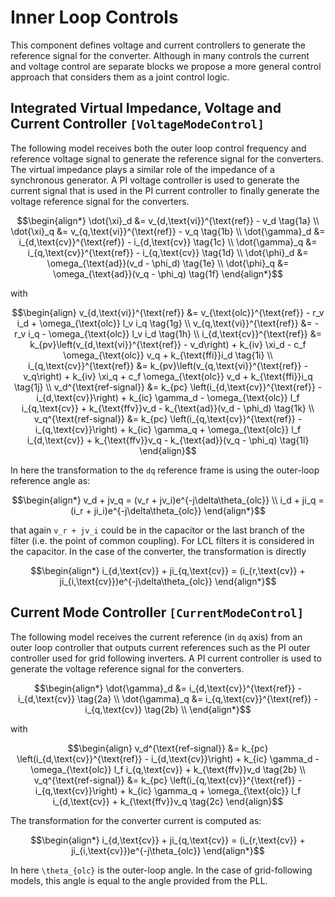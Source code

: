 # Inner Loop Controls

This component defines voltage and current controllers to generate the reference signal
for the converter. Although in many controls the current and voltage control are separate blocks
we propose a more general control approach that considers them as a joint control logic.

## Integrated Virtual Impedance, Voltage and Current Controller ```[VoltageModeControl]```

The following model receives both the outer loop control frequency and reference voltage
signal to generate the reference signal for the converters. The virtual impedance plays a
similar role of the impedance of a synchronous generator. A PI voltage controller is used
to generate the current signal that is used in the PI current controller to finally generate
the voltage reference signal for the converters.

```math
\begin{align*}
    \dot{\xi}_d &= v_{d,\text{vi}}^{\text{ref}} - v_d \tag{1a} \\
    \dot{\xi}_q &= v_{q,\text{vi}}^{\text{ref}} - v_q \tag{1b} \\
    \dot{\gamma}_d &= i_{d,\text{cv}}^{\text{ref}} - i_{d,\text{cv}} \tag{1c} \\
    \dot{\gamma}_q &= i_{q,\text{cv}}^{\text{ref}} - i_{q,\text{cv}} \tag{1d} \\
    \dot{\phi}_d &= \omega_{\text{ad}}(v_d - \phi_d) \tag{1e} \\
    \dot{\phi}_q &= \omega_{\text{ad}}(v_q - \phi_q) \tag{1f}
\end{align*}
```

with

```math
\begin{align}
    v_{d,\text{vi}}^{\text{ref}} &= v_{\text{olc}}^{\text{ref}} - r_v i_d + \omega_{\text{olc}} l_v i_q \tag{1g} \\
    v_{q,\text{vi}}^{\text{ref}} &= - r_v i_q - \omega_{\text{olc}} l_v i_d \tag{1h} \\
    i_{d,\text{cv}}^{\text{ref}} &= k_{pv}\left(v_{d,\text{vi}}^{\text{ref}} - v_d\right) + k_{iv} \xi_d - c_f \omega_{\text{olc}} v_q + k_{\text{ffi}}i_d \tag{1i} \\
    i_{q,\text{cv}}^{\text{ref}} &= k_{pv}\left(v_{q,\text{vi}}^{\text{ref}} - v_q\right) + k_{iv} \xi_q + c_f \omega_{\text{olc}} v_d + k_{\text{ffi}}i_q \tag{1j} \\
    v_d^{\text{ref-signal}} &= k_{pc} \left(i_{d,\text{cv}}^{\text{ref}} - i_{d,\text{cv}}\right) + k_{ic} \gamma_d - \omega_{\text{olc}} l_f i_{q,\text{cv}} + k_{\text{ffv}}v_d - k_{\text{ad}}(v_d - \phi_d) \tag{1k} \\
    v_q^{\text{ref-signal}} &= k_{pc} \left(i_{q,\text{cv}}^{\text{ref}} - i_{q,\text{cv}}\right) + k_{ic} \gamma_q + \omega_{\text{olc}} l_f i_{d,\text{cv}} + k_{\text{ffv}}v_q - k_{\text{ad}}(v_q - \phi_q) \tag{1l}
\end{align}
```

In here the transformation to the ``dq`` reference frame is using the outer-loop reference angle as:

```math
\begin{align*}
v_d + jv_q = (v_r + jv_i)e^{-j\delta\theta_{olc}} \\
i_d + ji_q = (i_r + ji_i)e^{-j\delta\theta_{olc}}
\end{align*}
```

that again ``v_r + jv_i`` could be in the capacitor or the last branch of the filter (i.e.
the point of common coupling). For LCL filters it is considered in the capacitor. In the case
of the converter, the transformation is directly

```math
\begin{align*}
i_{d,\text{cv}} + ji_{q,\text{cv}} = (i_{r,\text{cv}} + ji_{i,\text{cv}})e^{-j\delta\theta_{olc}}
\end{align*}
```


## Current Mode Controller ```[CurrentModeControl]```

The following model receives the current reference (in ``dq`` axis) from an outer loop controller
that outputs current references such as the PI outer controller used for grid following inverters.
A PI current controller is used to generate the voltage reference signal for the converters.

```math
\begin{align*}
    \dot{\gamma}_d &= i_{d,\text{cv}}^{\text{ref}} - i_{d,\text{cv}} \tag{2a} \\
    \dot{\gamma}_q &= i_{q,\text{cv}}^{\text{ref}} - i_{q,\text{cv}} \tag{2b} \\
\end{align*}
```

with

```math
\begin{align}
    v_d^{\text{ref-signal}} &= k_{pc} \left(i_{d,\text{cv}}^{\text{ref}} - i_{d,\text{cv}}\right) + k_{ic} \gamma_d - \omega_{\text{olc}} l_f i_{q,\text{cv}} + k_{\text{ffv}}v_d \tag{2b} \\
    v_q^{\text{ref-signal}} &= k_{pc} \left(i_{q,\text{cv}}^{\text{ref}} - i_{q,\text{cv}}\right) + k_{ic} \gamma_q + \omega_{\text{olc}} l_f i_{d,\text{cv}} + k_{\text{ffv}}v_q \tag{2c}
\end{align}
```

The transformation for the converter current is computed as:

```math
\begin{align*}
i_{d,\text{cv}} + ji_{q,\text{cv}} = (i_{r,\text{cv}} + ji_{i,\text{cv}})e^{-j\theta_{olc}}
\end{align*}
```

In here ``\theta_{olc}`` is the outer-loop angle. In the case of grid-following models, this angle is equal to the angle provided from the PLL.